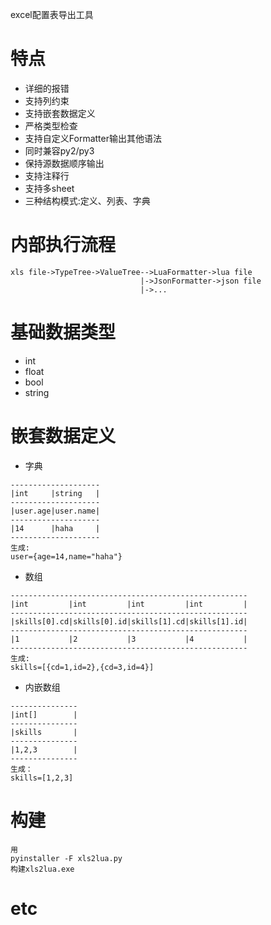 excel配置表导出工具<br>

# 特点
- 详细的报错
- 支持列约束
- 支持嵌套数据定义
- 严格类型检查
- 支持自定义Formatter输出其他语法
- 同时兼容py2/py3
- 保持源数据顺序输出
- 支持注释行
- 支持多sheet
- 三种结构模式:定义、列表、字典

# 内部执行流程
```
xls file->TypeTree->ValueTree-->LuaFormatter->lua file
                             |->JsonFormatter->json file
                             |->...

```

# 基础数据类型
- int
- float
- bool
- string

# 嵌套数据定义
- 字典
```
--------------------
|int     |string   |
--------------------
|user.age|user.name|
--------------------
|14      |haha     |
--------------------
生成:
user={age=14,name="haha"}
```

- 数组
```
-----------------------------------------------------
|int         |int         |int         |int         |
-----------------------------------------------------
|skills[0].cd|skills[0].id|skills[1].cd|skills[1].id|
-----------------------------------------------------
|1           |2           |3           |4           |
-----------------------------------------------------
生成:
skills=[{cd=1,id=2},{cd=3,id=4}]
```

- 内嵌数组
```
---------------
|int[]        |
---------------
|skills       |
---------------
|1,2,3        |
---------------
生成：
skills=[1,2,3]
```
# 构建
```
用
pyinstaller -F xls2lua.py
构建xls2lua.exe
```

# etc
